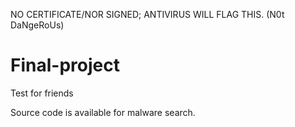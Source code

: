 NO CERTIFICATE/NOR SIGNED; ANTIVIRUS WILL FLAG THIS. (N0t DaNgeRoUs)

# Final-project
Test for friends


Source code is available for malware search.
